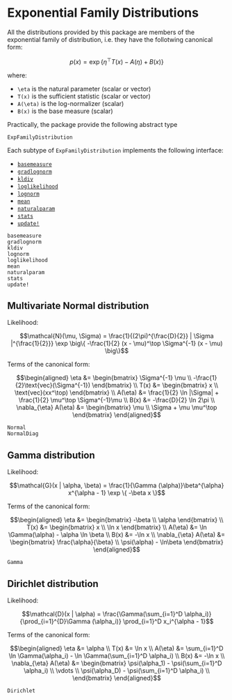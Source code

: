 # Exponential Family Distributions

All the distributions provided by this package are members of the
exponential family of distribution, i.e. they have the follotwing
canonical form:
```math
p(x) = \exp \{ \eta^\top T(x) - A(\eta) + B(x) \}
```
where:
* ``\eta`` is the natural parameter (scalar or vector)
* ``T(x)`` is the sufficient statistic (scalar or vector)
* ``A(\eta)`` is the log-normalizer (scalar)
* ``B(x)`` is the base measure (scalar)

Practically, the package provide the following abstract type
```@docs
ExpFamilyDistribution
```
Each subtype of `ExpFamilyDistribution` implements the following interface:
* [`basemeasure`](@ref)
* [`gradlognorm`](@ref)
* [`kldiv`](@ref)
* [`loglikelihood`](@ref)
* [`lognorm`](@ref)
* [`mean`](@ref)
* [`naturalparam`](@ref)
* [`stats`](@ref)
* [`update!`](@ref)

```@docs
basemeasure
gradlognorm
kldiv
lognorm
loglikelihood
mean
naturalparam
stats
update!
```

## Multivariate Normal distribution

Likelihood:
```math
\mathcal{N}(\mu, \Sigma) = \frac{1}{(2\pi)^{\frac{D}{2}} | \Sigma
|^{\frac{1}{2}}} \exp \big\{ -\frac{1}{2} (x - \mu)^\top \Sigma^{-1} (x -
\mu) \big\}
```

Terms of the canonical form:
```math
\begin{aligned}
    \eta &= \begin{bmatrix}
        \Sigma^{-1} \mu \\
        -\frac{1}{2}\text{vec}(\Sigma^{-1})
    \end{bmatrix} \\

    T(x) &= \begin{bmatrix}
        x \\
        \text{vec}(xx^\top)
    \end{bmatrix} \\

    A(\eta) &= \frac{1}{2} \ln |\Sigma| + \frac{1}{2} \mu^\top
        \Sigma^{-1}\mu \\

    B(x) &= -\frac{D}{2} \ln 2\pi \\

    \nabla_{\eta} A(\eta) &= \begin{bmatrix}
        \mu \\
        \Sigma + \mu \mu^\top
    \end{bmatrix}
\end{aligned}
```

```@docs
Normal
NormalDiag
```

## Gamma distribution

Likelihood:
```math
\mathcal{G}(x | \alpha, \beta) = \frac{1}{\Gamma (\alpha)}\beta^{\alpha} x^{\alpha - 1} \exp \{ -\beta x \}
```

Terms of the canonical form:
```math
\begin{aligned}
    \eta &= \begin{bmatrix}
        -\beta  \\
        \alpha
    \end{bmatrix} \\

    T(x) &= \begin{bmatrix}
        x \\
        \ln x
    \end{bmatrix} \\

    A(\eta) &= \ln \Gamma(\alpha) - \alpha \ln \beta \\

    B(x) &= -\ln x \\

    \nabla_{\eta} A(\eta) &= \begin{bmatrix}
        \frac{\alpha}{\beta} \\
        \psi(\alpha) - \ln\beta
    \end{bmatrix}
\end{aligned}
```

```@docs
Gamma
```

## Dirichlet distribution

Likelihood:
```math
\mathcal{D}(x | \alpha) = \frac{\Gamma(\sum_{i=1}^D \alpha_i)}{\prod_{i=1}^{D}\Gamma (\alpha_i)}
    \prod_{i=1}^D x_i^{\alpha - 1}
```

Terms of the canonical form:
```math
\begin{aligned}
    \eta &= \alpha \\

    T(x) &= \ln x \\

    A(\eta) &= \sum_{i=1}^D \ln \Gamma(\alpha_i) - \ln \Gamma(\sum_{i=1}^D \alpha_i) \\

    B(x) &= -\ln x \\

    \nabla_{\eta} A(\eta) &= \begin{bmatrix}
        \psi(\alpha_1) - \psi(\sum_{i=1}^D \alpha_i) \\
        \vdots \\
        \psi(\alpha_D) - \psi(\sum_{i=1}^D \alpha_i) \\
    \end{bmatrix}
\end{aligned}
```

```@docs
Dirichlet
```
